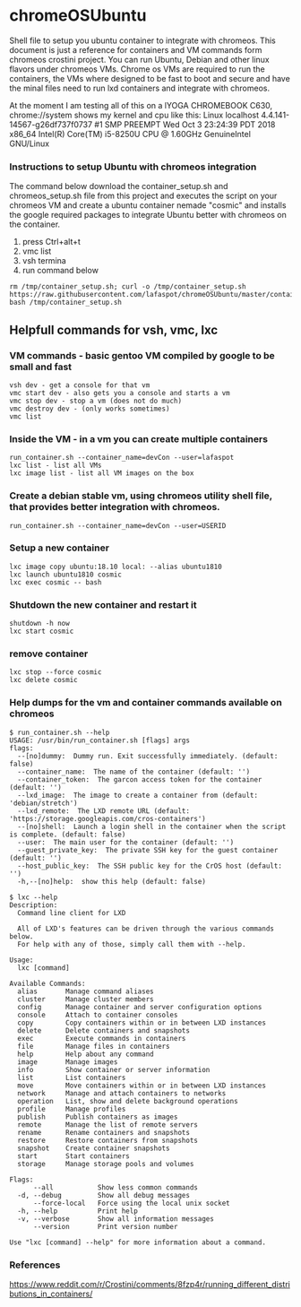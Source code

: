 # chromeOSUbuntu
Shell file to setup you ubuntu container to integrate with chromeos. This document is just a reference for containers and VM commands form chromeos crostini project. You can run Ubuntu, Debian and other linux flavors under chromeos VMs. Chrome os VMs are required to run the containers, the VMs where designed to be fast to boot and secure and have the minal files need to run  lxd containers and integrate with chromeos.

At the moment I am testing all of this on a lYOGA CHROMEBOOK C630, chrome://system	shows my kernel and cpu like this:
Linux localhost 4.4.141-14567-g26df737f0737 #1 SMP PREEMPT Wed Oct 3 23:24:39 PDT 2018 x86_64 Intel(R) Core(TM) i5-8250U CPU @ 1.60GHz GenuineIntel GNU/Linux

### Instructions to setup Ubuntu with chromeos integration
The command below download the container_setup.sh and chromeos_setup.sh file from this project and executes the script on your chromeos VM and create a ubuntu container nemade "cosmic" and installs the google required packages to integrate Ubuntu better with chromeos on the container.

1. press Ctrl+alt+t
2. vmc list
3. vsh termina 
4. run command below
```
rm /tmp/container_setup.sh; curl -o /tmp/container_setup.sh https://raw.githubusercontent.com/lafaspot/chromeOSUbuntu/master/container_setup.sh; bash /tmp/container_setup.sh
```

## Helpfull commands for vsh, vmc, lxc

### VM commands - basic gentoo VM compiled by google to be small and fast
```
vsh dev - get a console for that vm
vmc start dev - also gets you a console and starts a vm
vmc stop dev - stop a vm (does not do much)
vmc destroy dev - (only works sometimes)
vmc list
```

### Inside the VM - in a vm you can create multiple containers
```
run_container.sh --container_name=devCon --user=lafaspot
lxc list - list all VMs
lxc image list - list all VM images on the box
```

### Create a debian stable vm, using chromeos utility shell file, that provides better integration with chromeos.
```
run_container.sh --container_name=devCon --user=USERID
```

### Setup a new container
```
lxc image copy ubuntu:18.10 local: --alias ubuntu1810
lxc launch ubuntu1810 cosmic
lxc exec cosmic -- bash

```

### Shutdown the new container and restart it
```
shutdown -h now
lxc start cosmic
```

### remove container
```
lxc stop --force cosmic
lxc delete cosmic
```

### Help dumps for the vm and container commands available on chromeos
```
$ run_container.sh --help
USAGE: /usr/bin/run_container.sh [flags] args
flags:
  --[no]dummy:  Dummy run. Exit successfully immediately. (default: false)
  --container_name:  The name of the container (default: '')
  --container_token:  The garcon access token for the container (default: '')
  --lxd_image:  The image to create a container from (default: 'debian/stretch')
  --lxd_remote:  The LXD remote URL (default: 'https://storage.googleapis.com/cros-containers')
  --[no]shell:  Launch a login shell in the container when the script is complete. (default: false)
  --user:  The main user for the container (default: '')
  --guest_private_key:  The private SSH key for the guest container (default: '')
  --host_public_key:  The SSH public key for the CrOS host (default: '')
  -h,--[no]help:  show this help (default: false)

$ lxc --help
Description:
  Command line client for LXD
  
  All of LXD's features can be driven through the various commands below.
  For help with any of those, simply call them with --help.
  
Usage:
  lxc [command]

Available Commands:
  alias       Manage command aliases
  cluster     Manage cluster members
  config      Manage container and server configuration options
  console     Attach to container consoles
  copy        Copy containers within or in between LXD instances
  delete      Delete containers and snapshots
  exec        Execute commands in containers
  file        Manage files in containers
  help        Help about any command
  image       Manage images
  info        Show container or server information
  list        List containers
  move        Move containers within or in between LXD instances
  network     Manage and attach containers to networks
  operation   List, show and delete background operations
  profile     Manage profiles
  publish     Publish containers as images
  remote      Manage the list of remote servers
  rename      Rename containers and snapshots
  restore     Restore containers from snapshots
  snapshot    Create container snapshots
  start       Start containers
  storage     Manage storage pools and volumes

Flags:
      --all           Show less common commands
  -d, --debug         Show all debug messages
      --force-local   Force using the local unix socket
  -h, --help          Print help
  -v, --verbose       Show all information messages
      --version       Print version number

Use "lxc [command] --help" for more information about a command.
```

### References

https://www.reddit.com/r/Crostini/comments/8fzp4r/running_different_distributions_in_containers/
